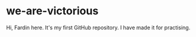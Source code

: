# we-are-victorious
Hi,
Fardin here.
It's my first GitHub repository. I have made it for practising.
